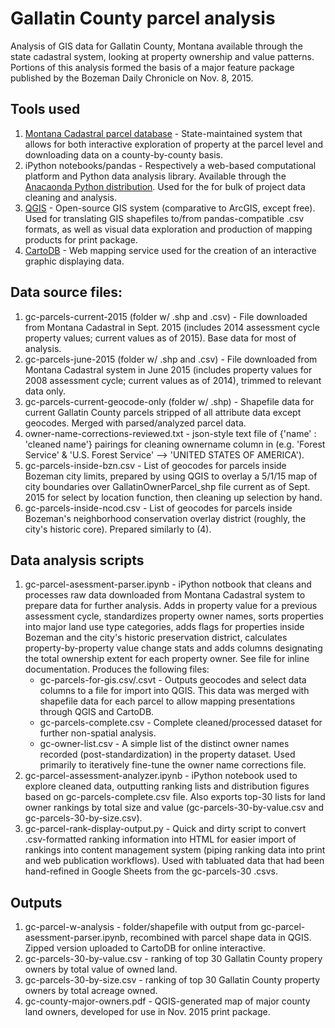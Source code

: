 # Gallatin County parcel analysis

Analysis of GIS data for Gallatin County, Montana available through the state cadastral system, looking at property ownership and value patterns. Portions of this analysis formed the basis of a major feature package published by the Bozeman Daily Chronicle on Nov. 8, 2015.

## Tools used
1. [Montana Cadastral parcel database](svc.mt.gov/msl/mtcadastral/) - State-maintained system that allows for both interactive exploration of property at the parcel level and downloading data on a county-by-county basis.
2. iPython notebooks/pandas - Respectively a web-based computational platform and Python data analysis library. Available through the [Anacaonda Python distribution](https://www.continuum.io/downloads). Used for the for bulk of project data cleaning and analysis.
3. [QGIS](http://qgis.org/en/site/) - Open-source GIS system (comparative to ArcGIS, except free). Used for translating GIS shapefiles to/from pandas-compatible .csv formats, as well as visual data exploration and production of mapping products for print package. 
4. [CartoDB](https://cartodb.com/) - Web mapping service used for the creation of an interactive graphic displaying data.

## Data source files:
1. gc-parcels-current-2015 (folder w/ .shp and .csv) - File downloaded from Montana Cadastral in Sept. 2015 (includes 2014 assessment cycle property values; current values as of 2015). Base data for most of analysis.
2. gc-parcels-june-2015 (folder w/ .shp and .csv) - File downloaded from Montana Cadastral system in June 2015 (includes property values for 2008 assessment cycle; current values as of 2014), trimmed to relevant data only.
3. gc-parcels-current-geocode-only (folder w/ .shp) - Shapefile data for current Gallatin County parcels stripped of all attribute data except geocodes. Merged with parsed/analyzed parcel data.
4. owner-name-corrections-reviewed.txt - json-style text file of {'name' : 'cleaned name'} pairings for cleaning ownername column in (e.g. 'Forest Service' & 'U.S. Forest Service' --> 'UNITED STATES OF AMERICA').
5. gc-parcels-inside-bzn.csv - List of geocodes for parcels inside Bozeman city limits, prepared by using QGIS to overlay a 5/1/15 map of city boundaries over GallatinOwnerParcel_shp file current as of Sept. 2015 for select by location function, then cleaning up selection by hand.
6. gc-parcels-inside-ncod.csv - List of geocodes for parcels inside Bozeman's neighborhood conservation overlay district (roughly, the city's historic core). Prepared similarly to (4). 

## Data analysis scripts
1. gc-parcel-asessment-parser.ipynb - iPython notbook that cleans and processes raw data downloaded from Montana Cadastral system to prepare data for further analysis. Adds in property value for a previous assessment cycle, standardizes property owner names, sorts properties into major land use type categories, adds flags for properties inside Bozeman and the city's historic preservation district, calculates property-by-property value change stats and adds columns designating the total ownership extent for each property owner. See file for inline documentation. Produces the following files:
    - gc-parcels-for-gis.csv/.csvt - Outputs geocodes and select data columns to a file for import into QGIS. This data was merged with shapefile data for each parcel to allow mapping presentations through QGIS and CartoDB.
    - gc-parcels-complete.csv - Complete cleaned/processed dataset for further non-spatial analysis.
    - gc-owner-list.csv - A simple list of the distinct owner names recorded (post-standardization) in the property dataset. Used primarily to iteratively fine-tune the owner name corrections file.
2. gc-parcel-assessment-analyzer.ipynb - iPython notebook used to explore cleaned data, outputting ranking lists and distribution figures based on gc-parcels-complete.csv file. Also exports top-30 lists for land owner rankings by total size and value (gc-parcels-30-by-value.csv and gc-parcels-30-by-size.csv).
3. gc-parcel-rank-display-output.py - Quick and dirty script to convert .csv-formatted ranking information into HTML for easier import of rankings into content management system (piping ranking data into print and web publication workflows). Used with tabluated data that had been hand-refined in Google Sheets from the gc-parcels-30 .csvs.

## Outputs
1. gc-parcel-w-analysis - folder/shapefile with output from gc-parcel-asessment-parser.ipynb, recombined with parcel shape data in QGIS. Zipped version uploaded to CartoDB for online interactive.
2. gc-parcels-30-by-value.csv - ranking of top 30 Gallatin County propery owners by total value of owned land.
3. gc-parcels-30-by-size.csv - ranking of top 30 Gallatin County property owners by total acreage owned.
4. gc-county-major-owners.pdf - QGIS-generated map of major county land owners, developed for use in Nov. 2015 print package.